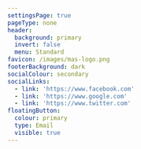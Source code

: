 ```yaml
---
settingsPage: true
pageType: none
header:
  background: primary
  invert: false
  menu: Standard
favicon: /images/mas-logo.png
footerBackground: dark
socialColour: secondary
socialLinks:
  - link: 'https://www.facebook.com'
  - link: 'https://www.google.com'
  - link: 'https://www.twitter.com'
floatingButton:
  colour: primary
  type: Email
  visible: true
---
```


